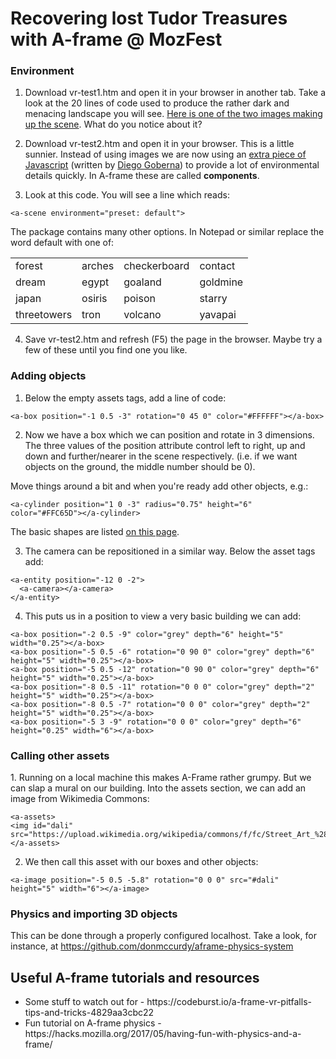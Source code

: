 # Recovering lost Tudor Treasures with A-frame @ MozFest </h1>

<h3> Environment </h3>

1. Download vr-test1.htm and open it in your browser in another tab. Take a look at the 20 lines of code used to produce the rather dark and menacing landscape you will see. <a href="https://cdn.aframe.io/a-painter/images/sky.jpg">Here is one of the two images making up the scene</a>. What do you notice about it?

2. Download vr-test2.htm and open it in your browser. This is a little sunnier. Instead of using images we are now using an <a href="https://github.com/feiss/aframe-environment-component">extra piece of Javascript</a> (written by <a href="https://github.com/feiss">Diego Goberna</a>) to provide a lot of environmental details quickly. In A-frame these are called <strong>components</strong>.

3. Look at this code. You will see a line which reads:
```
<a-scene environment="preset: default">
```

The package contains many other options. In Notepad or similar replace the word default with one of:

<table>
<tr>
  <td> forest </td>
  <td> arches </td>
  <td> checkerboard </td>
  <td> contact </td>
  </tr>
<tr>
  <td> dream </td>
  <td> egypt </td>
  <td> goaland </td>
  <td> goldmine </td>
  </tr>
<tr>
  <td> japan </td>
  <td> osiris </td>
  <td> poison </td>
  <td> starry </td>
  </tr>
<tr>
  <td> threetowers </td>
  <td> tron </td>
  <td> volcano </td>
  <td> yavapai </td>
</table>

4. Save vr-test2.htm and refresh (F5) the page in the browser. Maybe try a few of these until you find one you like.

<h3> Adding objects </h3>

1. Below the empty assets tags, add a line of code:
```
<a-box position="-1 0.5 -3" rotation="0 45 0" color="#FFFFFF"></a-box>
```

2. Now we have a box which we can position and rotate in 3 dimensions. The three values of the position attribute control left to right, up and down and further/nearer in the scene respectively. (i.e. if we want objects on the ground, the middle number should be 0). 

Move things around a bit and when you're ready add other objects, e.g.:
```
<a-cylinder position="1 0 -3" radius="0.75" height="6" color="#FFC65D"></a-cylinder>
```
The basic shapes are listed <a href="https://aframe.io/docs/0.8.0/introduction/html-and-primitives.html">on this page</a>.

3. The camera can be repositioned in a similar way. Below the asset tags add:
```
<a-entity position="-12 0 -2">
  <a-camera></a-camera>
</a-entity>
```
4. This puts us in a position to view a very basic building we can add:
```
<a-box position="-2 0.5 -9" color="grey" depth="6" height="5" width="0.25"></a-box>
<a-box position="-5 0.5 -6" rotation="0 90 0" color="grey" depth="6" height="5" width="0.25"></a-box>
<a-box position="-5 0.5 -12" rotation="0 90 0" color="grey" depth="6" height="5" width="0.25"></a-box>
<a-box position="-8 0.5 -11" rotation="0 0 0" color="grey" depth="2" height="5" width="0.25"></a-box>
<a-box position="-8 0.5 -7" rotation="0 0 0" color="grey" depth="2" height="5" width="0.25"></a-box>
<a-box position="-5 3 -9" rotation="0 0 0" color="grey" depth="6" height="0.25" width="6"></a-box>
```
<h3> Calling other assets </h3>
1. Running on a local machine this makes A-Frame rather grumpy. But we can slap a mural on our building. Into the assets section, we can add an image from Wikimedia Commons:

```
<a-assets>
<img id="dali" src="https://upload.wikimedia.org/wikipedia/commons/f/fc/Street_Art_%284240649293%29.jpg">
</a-assets>
```

2. We then call this asset with our boxes and other objects:
```
<a-image position="-5 0.5 -5.8" rotation="0 0 0" src="#dali" height="5" width="6"></a-image>
```

<h3> Physics and importing 3D objects</h3>

This can be done through a properly configured localhost. Take a look, for instance, at https://github.com/donmccurdy/aframe-physics-system


<h2> Useful A-frame tutorials and resources </h2>
<ul>
<li> Some stuff to watch out for - https://codeburst.io/a-frame-vr-pitfalls-tips-and-tricks-4829aa3cbc22
<li> Fun tutorial on A-frame physics - https://hacks.mozilla.org/2017/05/having-fun-with-physics-and-a-frame/
</ul>
